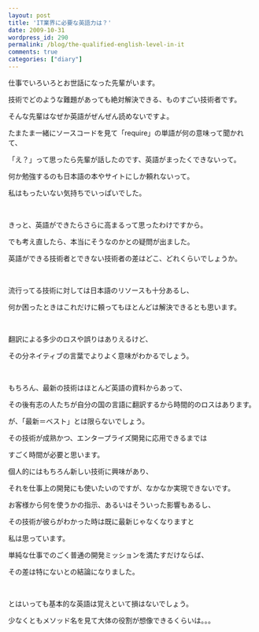 ```yaml
---
layout: post
title: 'IT業界に必要な英語力は？'
date: 2009-10-31
wordpress_id: 290
permalink: /blog/the-qualified-english-level-in-it
comments: true
categories: ["diary"]
---
```

<div class="section">
<p>仕事でいろいろとお世話になった先輩がいます。</p>
<p>技術でどのような難題があっても絶対解決できる、ものすごい技術者です。</p>
<p>そんな先輩はなぜか英語がぜんぜん読めないですよ。</p>
<p>たまたま一緒にソースコードを見て「require」の単語が何の意味って聞かれて、</p>
<p>「え？」って思ったら先輩が話したのです、英語がまったくできないって。</p>
<p>何か勉強するのも日本語の本やサイトにしか頼れないって。</p>
<p>私はもったいない気持ちでいっぱいでした。</p>
<br/>
<p>きっと、英語ができたらさらに高まるって思ったわけですから。</p>
<p>でも考え直したら、本当にそうなのかとの疑問が出ました。</p>
<p>英語ができる技術者とできない技術者の差はどこ、どれくらいでしょうか。</p>
<br/>
<p>流行ってる技術に対しては日本語のリソースも十分あるし、</p>
<p>何か困ったときはこれだけに頼ってもほとんどは解決できるとも思います。</p>
<br/>
<p>翻訳による多少のロスや誤りはありえるけど、</p>
<p>その分ネイティブの言葉でよりよく意味がわかるでしょう。</p>
<br/>
<p>もちろん、最新の技術はほとんど英語の資料からあって、</p>
<p>その後有志の人たちが自分の国の言語に翻訳するから時間的のロスはあります。</p>
<p>が、「最新＝ベスト」とは限らないでしょう。</p>
<p>その技術が成熟かつ、エンタープライズ開発に応用できるまでは</p>
<p>すごく時間が必要と思います。</p>
<p>個人的にはもちろん新しい技術に興味があり、</p>
<p>それを仕事上の開発にも使いたいのですが、なかなか実現できないです。</p>
<p>お客様から何を使うかの指示、あるいはそういった影響もあるし、</p>
<p>その技術が彼らがわかった時は既に最新じゃなくなりますと</p>
<p>私は思っています。</p>
<p>単純な仕事でのごく普通の開発ミッションを満たすだけならば、</p>
<p>その差は特にないとの結論になりました。</p>
<br/>
<p>とはいっても基本的な英語は覚えといて損はないでしょう。</p>
<p>少なくともメソッド名を見て大体の役割が想像できるくらいは。。。</p>
</div>
